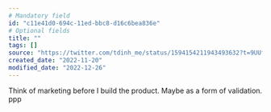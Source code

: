 ```yaml
---
# Mandatory field
id: "c11e41d0-694c-11ed-bbc8-d16c6bea836e"
# Optional fields
title: ""
tags: []
source: "https://twitter.com/tdinh_me/status/1594154211943493632?t=9UUf-z_KXsDczBXOAlCrmQ&s=09"
created_date: "2022-11-20"
modified_date: "2022-12-26"
---
```

Think of marketing before I build the product. Maybe as a form of validation. ppp